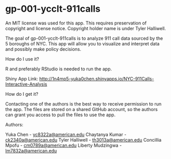 
<!-- README.md is generated from README.Rmd. Please edit that file -->

# gp-001-ycclt-911calls

<!-- badges: start -->

An MIT license was used for this app. This requires preservation of
copyright and license notice. Copyright holder name is under Tyler
Halliwell. <!-- badges: end -->

The goal of gp-001-ycclt-911calls is to analyze 911 call data sourced by
the 5 boroughs of NYC. This app will allow you to visualize and
interpret data and possibly make policy decisions.

How do I use it?

R and preferably RStudio is needed to run the app.

Shiny App Link: http://1n4mp5-yuka0chen.shinyapps.io/NYC-911Calls-Interactive-Analysis


How do I get it?

Contacting one of the authors is the best way to receive permission to
run the app. The files are stored on a shared GitHub account, so the
authors can grant you access to pull the files to use the app.

Authors: 

Yuka Chen - yc8322a@american.edu
Chaytanya Kumar - ck2340a@american.edu
Tyler Halliwell - th3013a@american.edu
Concillia Mpofu - cm0789a@american.edu
Liberty Mudzingwa - lm7832a@american.edu
